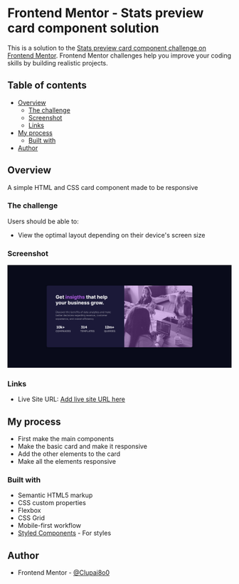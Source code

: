 # Frontend Mentor - Stats preview card component solution

This is a solution to the [Stats preview card component challenge on Frontend Mentor](https://www.frontendmentor.io/challenges/stats-preview-card-component-8JqbgoU62). Frontend Mentor challenges help you improve your coding skills by building realistic projects. 

## Table of contents

- [Overview](#overview)
  - [The challenge](#the-challenge)
  - [Screenshot](#screenshot)
  - [Links](#links)
- [My process](#my-process)
  - [Built with](#built-with)
- [Author](#author)

## Overview
A simple HTML and CSS card component made to be responsive

### The challenge

Users should be able to:

- View the optimal layout depending on their device's screen size

### Screenshot

![](./screenshot.png)

### Links

- Live Site URL: [Add live site URL here](https://your-live-site-url.com)

## My process
- First make the main components
- Make the basic card and make it responsive
- Add the other elements to the card
- Make all the elements responsive

### Built with

- Semantic HTML5 markup
- CSS custom properties
- Flexbox
- CSS Grid
- Mobile-first workflow
- [Styled Components](https://tachyons.io) - For styles

## Author

- Frontend Mentor - [@Clupai8o0](https://www.frontendmentor.io/profile/Clupai8o0)
